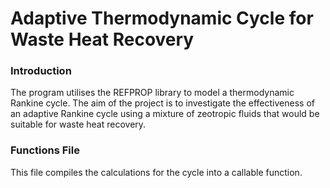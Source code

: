 # Adaptive Thermodynamic Cycle for Waste Heat Recovery

### Introduction

The program utilises the REFPROP library to model a thermodynamic Rankine cycle. The aim of the project is to investigate the effectiveness of an adaptive Rankine cycle using a mixture of zeotropic fluids that would be suitable for waste heat recovery.

### Functions File

This file compiles the calculations for the cycle into a callable function.
